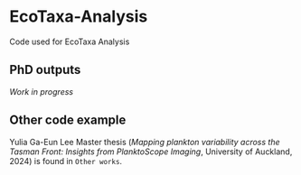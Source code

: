 # EcoTaxa-Analysis
Code used for EcoTaxa Analysis

## PhD outputs
_Work in progress_

## Other code example
Yulia Ga-Eun Lee Master thesis (_Mapping plankton variability across the Tasman Front: Insights from PlanktoScope Imaging_, University of Auckland, 2024) is found in `Other works`.
